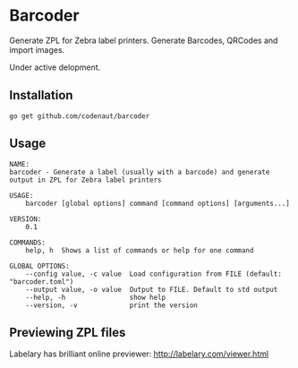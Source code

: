 Barcoder
========

Generate ZPL for Zebra label printers. Generate Barcodes, QRCodes and import
images.

Under active delopment.

Installation
------------

    go get github.com/codenaut/barcoder


Usage
-----

    NAME:
    barcoder - Generate a label (usually with a barcode) and generate output in ZPL for Zebra label printers

    USAGE:
        barcoder [global options] command [command options] [arguments...]

    VERSION:
        0.1

    COMMANDS:
        help, h  Shows a list of commands or help for one command

    GLOBAL OPTIONS:
        --config value, -c value  Load configuration from FILE (default: "barcoder.toml")
        --output value, -o value  Output to FILE. Default to std output
        --help, -h                show help
        --version, -v             print the version


Previewing ZPL files
--------------------
Labelary has brilliant online previewer: http://labelary.com/viewer.html
